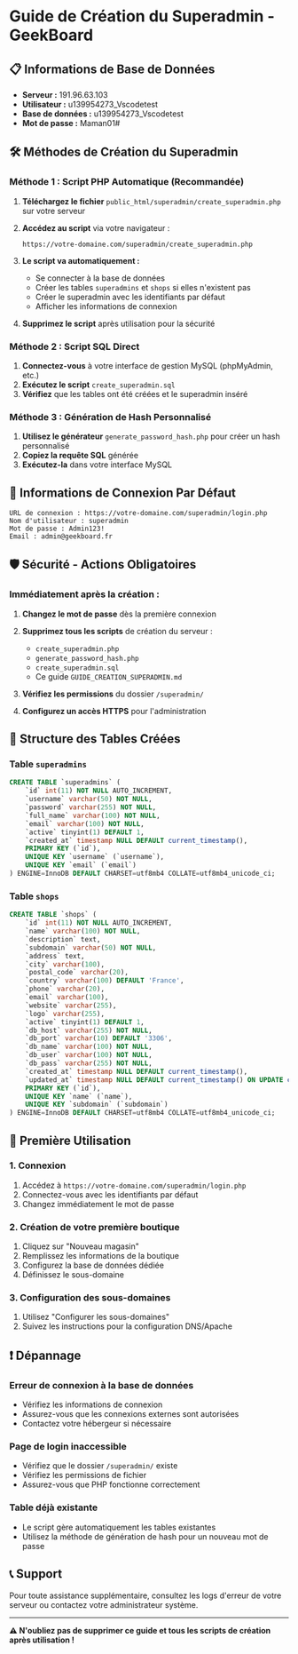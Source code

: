 # Guide de Création du Superadmin - GeekBoard

## 📋 Informations de Base de Données

- **Serveur :** 191.96.63.103
- **Utilisateur :** u139954273_Vscodetest  
- **Base de données :** u139954273_Vscodetest
- **Mot de passe :** Maman01#

## 🛠️ Méthodes de Création du Superadmin

### Méthode 1 : Script PHP Automatique (Recommandée)

1. **Téléchargez le fichier** `public_html/superadmin/create_superadmin.php` sur votre serveur
2. **Accédez au script** via votre navigateur :
   ```
   https://votre-domaine.com/superadmin/create_superadmin.php
   ```
3. **Le script va automatiquement :**
   - Se connecter à la base de données
   - Créer les tables `superadmins` et `shops` si elles n'existent pas
   - Créer le superadmin avec les identifiants par défaut
   - Afficher les informations de connexion

4. **Supprimez le script** après utilisation pour la sécurité

### Méthode 2 : Script SQL Direct

1. **Connectez-vous** à votre interface de gestion MySQL (phpMyAdmin, etc.)
2. **Exécutez le script** `create_superadmin.sql` 
3. **Vérifiez** que les tables ont été créées et le superadmin inséré

### Méthode 3 : Génération de Hash Personnalisé

1. **Utilisez le générateur** `generate_password_hash.php` pour créer un hash personnalisé
2. **Copiez la requête SQL** générée
3. **Exécutez-la** dans votre interface MySQL

## 🔑 Informations de Connexion Par Défaut

```
URL de connexion : https://votre-domaine.com/superadmin/login.php
Nom d'utilisateur : superadmin
Mot de passe : Admin123!
Email : admin@geekboard.fr
```

## 🛡️ Sécurité - Actions Obligatoires

### Immédiatement après la création :

1. **Changez le mot de passe** dès la première connexion
2. **Supprimez tous les scripts** de création du serveur :
   - `create_superadmin.php`
   - `generate_password_hash.php` 
   - `create_superadmin.sql`
   - Ce guide `GUIDE_CREATION_SUPERADMIN.md`

3. **Vérifiez les permissions** du dossier `/superadmin/`
4. **Configurez un accès HTTPS** pour l'administration

## 📁 Structure des Tables Créées

### Table `superadmins`
```sql
CREATE TABLE `superadmins` (
    `id` int(11) NOT NULL AUTO_INCREMENT,
    `username` varchar(50) NOT NULL,
    `password` varchar(255) NOT NULL,
    `full_name` varchar(100) NOT NULL,
    `email` varchar(100) NOT NULL,
    `active` tinyint(1) DEFAULT 1,
    `created_at` timestamp NULL DEFAULT current_timestamp(),
    PRIMARY KEY (`id`),
    UNIQUE KEY `username` (`username`),
    UNIQUE KEY `email` (`email`)
) ENGINE=InnoDB DEFAULT CHARSET=utf8mb4 COLLATE=utf8mb4_unicode_ci;
```

### Table `shops`
```sql
CREATE TABLE `shops` (
    `id` int(11) NOT NULL AUTO_INCREMENT,
    `name` varchar(100) NOT NULL,
    `description` text,
    `subdomain` varchar(50) NOT NULL,
    `address` text,
    `city` varchar(100),
    `postal_code` varchar(20),
    `country` varchar(100) DEFAULT 'France',
    `phone` varchar(20),
    `email` varchar(100),
    `website` varchar(255),
    `logo` varchar(255),
    `active` tinyint(1) DEFAULT 1,
    `db_host` varchar(255) NOT NULL,
    `db_port` varchar(10) DEFAULT '3306',
    `db_name` varchar(100) NOT NULL,
    `db_user` varchar(100) NOT NULL,
    `db_pass` varchar(255) NOT NULL,
    `created_at` timestamp NULL DEFAULT current_timestamp(),
    `updated_at` timestamp NULL DEFAULT current_timestamp() ON UPDATE current_timestamp(),
    PRIMARY KEY (`id`),
    UNIQUE KEY `name` (`name`),
    UNIQUE KEY `subdomain` (`subdomain`)
) ENGINE=InnoDB DEFAULT CHARSET=utf8mb4 COLLATE=utf8mb4_unicode_ci;
```

## 🚀 Première Utilisation

### 1. Connexion
1. Accédez à `https://votre-domaine.com/superadmin/login.php`
2. Connectez-vous avec les identifiants par défaut
3. Changez immédiatement le mot de passe

### 2. Création de votre première boutique
1. Cliquez sur "Nouveau magasin"
2. Remplissez les informations de la boutique
3. Configurez la base de données dédiée
4. Définissez le sous-domaine

### 3. Configuration des sous-domaines
1. Utilisez "Configurer les sous-domaines"
2. Suivez les instructions pour la configuration DNS/Apache

## ❗ Dépannage

### Erreur de connexion à la base de données
- Vérifiez les informations de connexion
- Assurez-vous que les connexions externes sont autorisées
- Contactez votre hébergeur si nécessaire

### Page de login inaccessible
- Vérifiez que le dossier `/superadmin/` existe
- Vérifiez les permissions de fichier
- Assurez-vous que PHP fonctionne correctement

### Table déjà existante
- Le script gère automatiquement les tables existantes
- Utilisez la méthode de génération de hash pour un nouveau mot de passe

## 📞 Support

Pour toute assistance supplémentaire, consultez les logs d'erreur de votre serveur ou contactez votre administrateur système.

---

**⚠️ N'oubliez pas de supprimer ce guide et tous les scripts de création après utilisation !** 